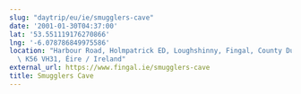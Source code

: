 ```yaml
---
slug: "daytrip/eu/ie/smugglers-cave"
date: '2001-01-30T04:37:00'
lat: '53.551119176270866'
lng: '-6.078786849975586'
location: "Harbour Road, Holmpatrick ED, Loughshinny, Fingal, County Dublin, Leinster,\
  \ K56 VH31, Éire / Ireland"
external_url: https://www.fingal.ie/smugglers-cave
title: Smugglers Cave
---
```



